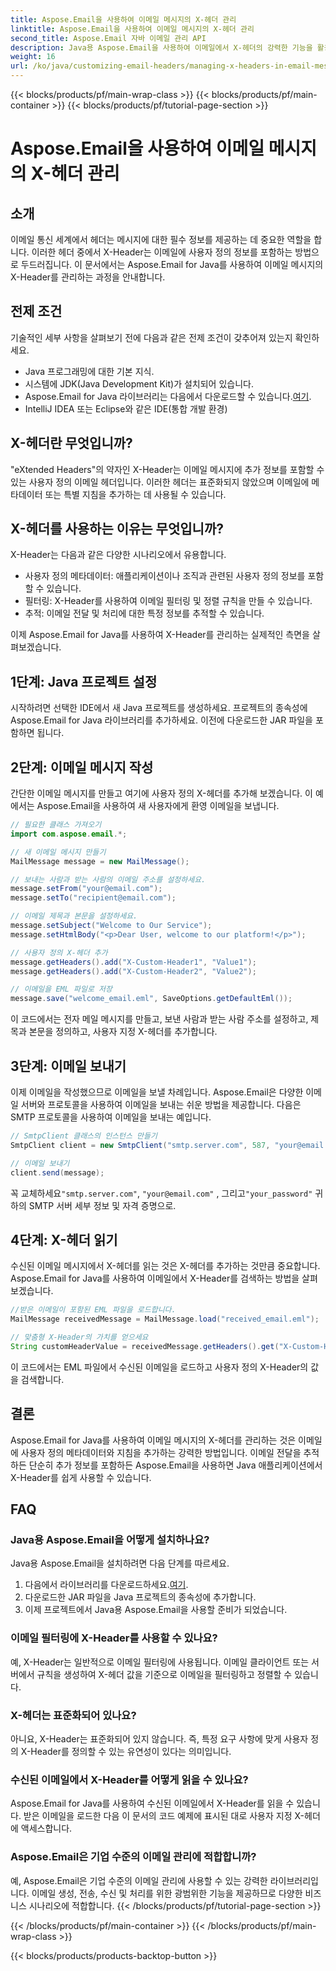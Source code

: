 ```yaml
---
title: Aspose.Email을 사용하여 이메일 메시지의 X-헤더 관리
linktitle: Aspose.Email을 사용하여 이메일 메시지의 X-헤더 관리
second_title: Aspose.Email 자바 이메일 관리 API
description: Java용 Aspose.Email을 사용하여 이메일에서 X-헤더의 강력한 기능을 활용하세요. 사용자 정의 메타데이터를 관리하고 이메일 처리를 강화하는 방법을 알아보세요.
weight: 16
url: /ko/java/customizing-email-headers/managing-x-headers-in-email-messages/
---
```


{{< blocks/products/pf/main-wrap-class >}}
{{< blocks/products/pf/main-container >}}
{{< blocks/products/pf/tutorial-page-section >}}

# Aspose.Email을 사용하여 이메일 메시지의 X-헤더 관리


## 소개

이메일 통신 세계에서 헤더는 메시지에 대한 필수 정보를 제공하는 데 중요한 역할을 합니다. 이러한 헤더 중에서 X-Header는 이메일에 사용자 정의 정보를 포함하는 방법으로 두드러집니다. 이 문서에서는 Aspose.Email for Java를 사용하여 이메일 메시지의 X-Header를 관리하는 과정을 안내합니다.

## 전제 조건

기술적인 세부 사항을 살펴보기 전에 다음과 같은 전제 조건이 갖추어져 있는지 확인하세요.

- Java 프로그래밍에 대한 기본 지식.
- 시스템에 JDK(Java Development Kit)가 설치되어 있습니다.
-  Aspose.Email for Java 라이브러리는 다음에서 다운로드할 수 있습니다.[여기](https://releases.aspose.com/email/java/).
- IntelliJ IDEA 또는 Eclipse와 같은 IDE(통합 개발 환경)

## X-헤더란 무엇입니까?

"eXtended Headers"의 약자인 X-Header는 이메일 메시지에 추가 정보를 포함할 수 있는 사용자 정의 이메일 헤더입니다. 이러한 헤더는 표준화되지 않았으며 이메일에 메타데이터 또는 특별 지침을 추가하는 데 사용될 수 있습니다.

## X-헤더를 사용하는 이유는 무엇입니까?

X-Header는 다음과 같은 다양한 시나리오에서 유용합니다.

- 사용자 정의 메타데이터: 애플리케이션이나 조직과 관련된 사용자 정의 정보를 포함할 수 있습니다.
- 필터링: X-Header를 사용하여 이메일 필터링 및 정렬 규칙을 만들 수 있습니다.
- 추적: 이메일 전달 및 처리에 대한 특정 정보를 추적할 수 있습니다.

이제 Aspose.Email for Java를 사용하여 X-Header를 관리하는 실제적인 측면을 살펴보겠습니다.

## 1단계: Java 프로젝트 설정

시작하려면 선택한 IDE에서 새 Java 프로젝트를 생성하세요. 프로젝트의 종속성에 Aspose.Email for Java 라이브러리를 추가하세요. 이전에 다운로드한 JAR 파일을 포함하면 됩니다.

## 2단계: 이메일 메시지 작성

간단한 이메일 메시지를 만들고 여기에 사용자 정의 X-헤더를 추가해 보겠습니다. 이 예에서는 Aspose.Email을 사용하여 새 사용자에게 환영 이메일을 보냅니다.

```java
// 필요한 클래스 가져오기
import com.aspose.email.*;

// 새 이메일 메시지 만들기
MailMessage message = new MailMessage();

// 보내는 사람과 받는 사람의 이메일 주소를 설정하세요.
message.setFrom("your@email.com");
message.setTo("recipient@email.com");

// 이메일 제목과 본문을 설정하세요.
message.setSubject("Welcome to Our Service");
message.setHtmlBody("<p>Dear User, welcome to our platform!</p>");

// 사용자 정의 X-헤더 추가
message.getHeaders().add("X-Custom-Header1", "Value1");
message.getHeaders().add("X-Custom-Header2", "Value2");

// 이메일을 EML 파일로 저장
message.save("welcome_email.eml", SaveOptions.getDefaultEml());
```

이 코드에서는 전자 메일 메시지를 만들고, 보낸 사람과 받는 사람 주소를 설정하고, 제목과 본문을 정의하고, 사용자 지정 X-헤더를 추가합니다.

## 3단계: 이메일 보내기

이제 이메일을 작성했으므로 이메일을 보낼 차례입니다. Aspose.Email은 다양한 이메일 서버와 프로토콜을 사용하여 이메일을 보내는 쉬운 방법을 제공합니다. 다음은 SMTP 프로토콜을 사용하여 이메일을 보내는 예입니다.

```java
// SmtpClient 클래스의 인스턴스 만들기
SmtpClient client = new SmtpClient("smtp.server.com", 587, "your@email.com", "your_password");

// 이메일 보내기
client.send(message);
```

 꼭 교체하세요`"smtp.server.com"`, `"your@email.com"` , 그리고`"your_password"` 귀하의 SMTP 서버 세부 정보 및 자격 증명으로.

## 4단계: X-헤더 읽기

수신된 이메일 메시지에서 X-헤더를 읽는 것은 X-헤더를 추가하는 것만큼 중요합니다. Aspose.Email for Java를 사용하여 이메일에서 X-Header를 검색하는 방법을 살펴보겠습니다.

```java
//받은 이메일이 포함된 EML 파일을 로드합니다.
MailMessage receivedMessage = MailMessage.load("received_email.eml");

// 맞춤형 X-Header의 가치를 얻으세요
String customHeaderValue = receivedMessage.getHeaders().get("X-Custom-Header1");
```

이 코드에서는 EML 파일에서 수신된 이메일을 로드하고 사용자 정의 X-Header의 값을 검색합니다.

## 결론

Aspose.Email for Java를 사용하여 이메일 메시지의 X-헤더를 관리하는 것은 이메일에 사용자 정의 메타데이터와 지침을 추가하는 강력한 방법입니다. 이메일 전달을 추적하든 단순히 추가 정보를 포함하든 Aspose.Email을 사용하면 Java 애플리케이션에서 X-Header를 쉽게 사용할 수 있습니다.

## FAQ

### Java용 Aspose.Email을 어떻게 설치하나요?

Java용 Aspose.Email을 설치하려면 다음 단계를 따르세요.
1.  다음에서 라이브러리를 다운로드하세요.[여기](https://releases.aspose.com/email/java/).
2. 다운로드한 JAR 파일을 Java 프로젝트의 종속성에 추가합니다.
3. 이제 프로젝트에서 Java용 Aspose.Email을 사용할 준비가 되었습니다.

### 이메일 필터링에 X-Header를 사용할 수 있나요?

예, X-Header는 일반적으로 이메일 필터링에 사용됩니다. 이메일 클라이언트 또는 서버에서 규칙을 생성하여 X-헤더 값을 기준으로 이메일을 필터링하고 정렬할 수 있습니다.

### X-헤더는 표준화되어 있나요?

아니요, X-Header는 표준화되어 있지 않습니다. 즉, 특정 요구 사항에 맞게 사용자 정의 X-Header를 정의할 수 있는 유연성이 있다는 의미입니다.

### 수신된 이메일에서 X-Header를 어떻게 읽을 수 있나요?

Aspose.Email for Java를 사용하여 수신된 이메일에서 X-Header를 읽을 수 있습니다. 받은 이메일을 로드한 다음 이 문서의 코드 예제에 표시된 대로 사용자 지정 X-헤더에 액세스합니다.

### Aspose.Email은 기업 수준의 이메일 관리에 적합합니까?

예, Aspose.Email은 기업 수준의 이메일 관리에 사용할 수 있는 강력한 라이브러리입니다. 이메일 생성, 전송, 수신 및 처리를 위한 광범위한 기능을 제공하므로 다양한 비즈니스 시나리오에 적합합니다.
{{< /blocks/products/pf/tutorial-page-section >}}

{{< /blocks/products/pf/main-container >}}
{{< /blocks/products/pf/main-wrap-class >}}

{{< blocks/products/products-backtop-button >}}
